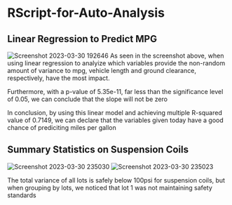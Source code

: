 # RScript-for-Auto-Analysis

## Linear Regression to Predict MPG

![Screenshot 2023-03-30 192646](https://user-images.githubusercontent.com/116928193/229011434-8049e1dc-3106-4064-a01f-e772fc7b0be8.png)
As seen in the screenshot above, when using linear regression to analyize which variables provide the non-random amount of variance to mpg, vehicle length and ground clearance, respectively, have the most impact.

Furthermore, with a p-value of 5.35e-11, far less than the significance level of 0.05, we can conclude that the slope will not be zero

In conclusion, by using this linear model and achieving multiple R-squared value of 0.7149, we can declare that the variables given today have a good chance of prediciting miles per gallon

## Summary Statistics on Suspension Coils
![Screenshot 2023-03-30 235030](https://user-images.githubusercontent.com/116928193/229045471-fb2c3b92-dac8-4151-b7c5-53d00871fdf1.png)
![Screenshot 2023-03-30 235023](https://user-images.githubusercontent.com/116928193/229045508-699205ac-f0ae-4ceb-bb50-05fa0e01b8cb.png)

The total variance of all lots is safely below 100psi for suspension coils, but when grouping by lots, we noticed that lot 1 was not maintaining safety standards
